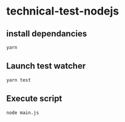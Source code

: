# technical-test-nodejs

## install dependancies
`yarn`

## Launch test watcher
`yarn test`

## Execute script
`node main.js`
